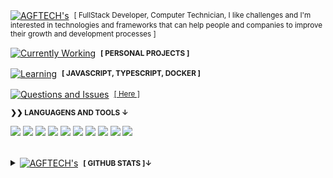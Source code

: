<div align="left">
  <p>
    <a href="https://github.com/agftech/"><img alt="AGFTECH's" align="center" src="https://img.shields.io/badge/-AGFTECH's-blue.svg?color=1da1f2&style=for-the-badge" /></a>&nbsp;
    <small>
      [ FullStack Developer, Computer Technician, I like challenges and I'm interested in technologies and frameworks that can help people and companies to improve their growth and development processes ]
    </small>
  </p>

  <p>
    <a href="https://github.com/agftech/"><img alt="Currently Working" align="center" src="https://img.shields.io/badge/-currently working-4D2AFF.svg?color=4D2AFF&style=for-the-badge" /></a>&nbsp;
    <small>
      <strong>[ PERSONAL PROJECTS ]</strong>
    </small>
  </p>

  <p>
    <a href="https://github.com/agftech/"><img alt="Learning" align="center" src="https://img.shields.io/badge/-learning-green.svg?color=4CAF50&style=for-the-badge" /></a>&nbsp;
    <small>
      <strong>[ JAVASCRIPT, TYPESCRIPT, DOCKER ]</strong>
    </small>
  </p>

  <p>
    <a href="https://github.com/agftech/agftech/issues"><img alt="Questions and Issues" align="center" src="https://img.shields.io/badge/-Questions and Issues-gray.svg?color=6A788D&style=for-the-badge" /></a>&nbsp;
    <small>
      <a href="https://github.com/agftech/agftech/issues">[ Here ]</a>
    </small>
  </p>

<div>
  
  <small>
    <strong>❯❯ LANGUAGENS AND TOOLS ↓</strong><br>
  </small>

[<img src="https://img.shields.io/badge/Docker-000000?logo=docker"/>](https://hub.docker.com/) [<img src="https://img.shields.io/badge/Git-000000?logo=git"/>](https://git-scm.com/doc) [<img src="https://img.shields.io/badge/Github-000000?logo=github"/>](https://github.com/) [<img src="https://img.shields.io/badge/Heroku-430098?logo=heroku"/>](https://www.heroku.com/) [<img src="https://img.shields.io/badge/JavaScript-000000?logo=javascript"/>](https://developer.mozilla.org/en-US/docs/Web/JavaScript) [<img src="https://img.shields.io/badge/NodeJS-339933?logo=node-dot-js"/>](https://nodejs.org/en/) [<img src="https://img.shields.io/badge/React-000000?logo=react"/>](https://reactjs.org/) [<img src="https://img.shields.io/badge/React Native-000000?logo=react"/>](https://reactnative.dev/) [<img src="https://img.shields.io/badge/Typescript-007ACC?logo=typescript"/>](https://www.typescriptlang.org/) [<img src="https://img.shields.io/badge/Vercel-000000?logo=vercel"/>](https://vercel.com/)
   
<br />

<details>
   <summary>
        <a href="https://github.com/agftech/"><img alt="AGFTECH's" align="center" src="https://img.shields.io/badge/-AGFTECH's-blue.svg?color=1da1f2&style=for-the-badge" /></a>&nbsp;
        <small>
          <strong>[ GITHUB STATS ]↓</strong>&nbsp;
        </small>
   </summary>
  <br>

  <p align="left">
    <img align="center" src="https://github-readme-stats.vercel.app/api?username=agftech&show_icons=true&theme=prussian" alt="AGF TECH's Github Stats" />
  </p>

  <img src="https://komarev.com/ghpvc/?username=agftech&label=Views"/>

</details>
